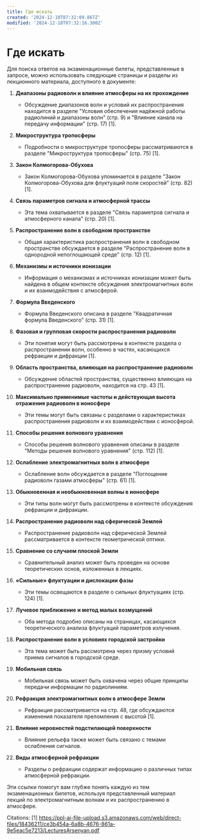 ```yaml
---
title: Где искать
created: '2024-12-10T07:32:09.867Z'
modified: '2024-12-10T07:32:16.300Z'
---
```


# Где искать

Для поиска ответов на экзаменационные билеты, представленные в запросе, можно использовать следующие страницы и разделы из лекционного материала, доступного в документе:

1. **Диапазоны радиоволн и влияние атмосферы на их прохождение**
   - Обсуждение диапазонов волн и условий их распространения находится в разделе "Условия обеспечения надёжной работы радиолиний и диапазоны волн" (стр. 9) и "Влияние канала на передачу информации" (стр. 17) [1].

2. **Микроструктура тропосферы**
   - Подробности о микроструктуре тропосферы рассматриваются в разделе "Микроструктура тропосферы" (стр. 75) [1].

3. **Закон Колмогорова-Обухова**
   - Закон Колмогорова-Обухова упоминается в разделе "Закон Колмогорова-Обухова для флуктуаций поля скоростей" (стр. 82) [1].

4. **Связь параметров сигнала и атмосферной трассы**
   - Эта тема охватывается в разделе "Связь параметров сигнала и атмосферного канала" (стр. 20) [1].

5. **Распространение волн в свободном пространстве**
   - Общая характеристика распространения волн в свободном пространстве обсуждается в разделе "Распространение волн в однородной непоглощающей среде" (стр. 12) [1].

6. **Механизмы и источники ионизации**
   - Информация о механизмах и источниках ионизации может быть найдена в общем контексте обсуждения электромагнитных волн и их взаимодействия с атмосферой.

7. **Формула Введенского**
   - Формула Введенского описана в разделе "Квадратичная формула Введенского" (стр. 31) [1].

8. **Фазовая и групповая скорости распространения радиоволн**
   - Эти понятия могут быть рассмотрены в контексте раздела о распространении волн, особенно в частях, касающихся рефракции и дифракции [1].

9. **Область пространства, влияющая на распространение радиоволн**
   - Обсуждение областей пространства, существенно влияющих на распространение радиоволн, находится на стр. 43 [1].

10. **Максимально применимые частоты и действующая высота отражения радиоволн в ионосфере**
    - Эти темы могут быть связаны с разделами о характеристиках распространения радиоволн и их взаимодействии с ионосферой.

11. **Способы решения волнового уравнения**
    - Способы решения волнового уравнения описаны в разделе "Методы решения волнового уравнения" (стр. 112) [1].

12. **Ослабление электромагнитных волн в атмосфере**
    - Ослабление волн обсуждается в разделе "Поглощение радиоволн газами атмосферы" (стр. 61) [1].

13. **Обыкновенная и необыкновенная волны в ионосфере**
    - Эти типы волн могут быть рассмотрены в контексте обсуждения рефракции и дифракции.

14. **Распространение радиоволн над сферической Землей**
    - Распространение радиоволн над сферической Землей рассматривается в контексте геометрической оптики.

15. **Сравнение со случаем плоской Земли**
    - Сравнительный анализ может быть проведен на основе теоретических основ, изложенных в лекциях.

16. **«Сильные» флуктуации и дислокации фазы**
    - Эти темы освещаются в разделе о сильных флуктуациях (стр. 124) [1].

17. **Лучевое приближение и метод малых возмущений**
    - Оба метода подробно описаны на страницах, касающихся теоретического анализа флуктуаций параметров излучения.

18. **Распространение волн в условиях городской застройки**
    - Эта тема может быть рассмотрена через призму условий приема сигналов в городской среде.

19. **Мобильная связь**
    - Мобильная связь может быть охвачена через общие принципы передачи информации по радиолиниям.

20. **Рефракция электромагнитных волн в атмосфере Земли**
    - Рефракция рассматривается на стр. 48, где обсуждаются изменения показателя преломления с высотой [1].

21. **Влияние неровностей подстилающей поверхности**
    - Влияние рельефа также может быть связано с темами ослабления сигналов.

22. **Виды атмосферной рефракции**
    - Разделы о рефракции содержат информацию о различных типах атмосферной рефракции.

Эти ссылки помогут вам глубже понять каждую из тем экзаменационных билетов, используя представленный материал лекций по электромагнитным волнам и их распространению в атмосфере.

Citations:
[1] https://ppl-ai-file-upload.s3.amazonaws.com/web/direct-files/18436211/ce3b454a-6a8b-4676-861a-9e5eac5e7213/LecturesArsenyan.pdf
